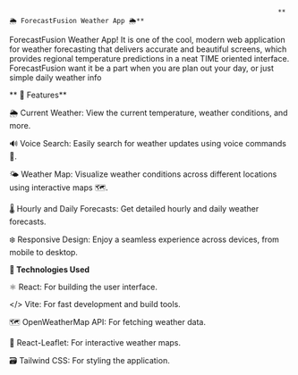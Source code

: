                                                                        ** 🌦️ ForecastFusion Weather App 🌦️**

ForecastFusion Weather App! It is one of the cool, modern web application for weather forecasting that delivers accurate and beautiful screens, which provides regional temperature predictions in a neat TIME oriented interface. ForecastFusion want it be a part when you are plan out your day, or just simple daily weather info

  ** 🚀 Features**

🌦️ Current Weather: View the current temperature, weather conditions, and more.

🔊 Voice Search: Easily search for weather updates using voice commands 🎤.

🌤 Weather Map: Visualize weather conditions across different locations using interactive maps 🗺️.

🌡️ Hourly and Daily Forecasts: Get detailed hourly and daily weather forecasts.

❄️ Responsive Design: Enjoy a seamless experience across devices, from mobile to desktop.

  **🔧 Technologies Used**

⚛️ React: For building the user interface.

</> Vite: For fast development and build tools.

🗺 OpenWeatherMap API: For fetching weather data.

🍃 React-Leaflet: For interactive weather maps.

🗃️ Tailwind CSS: For styling the application.

